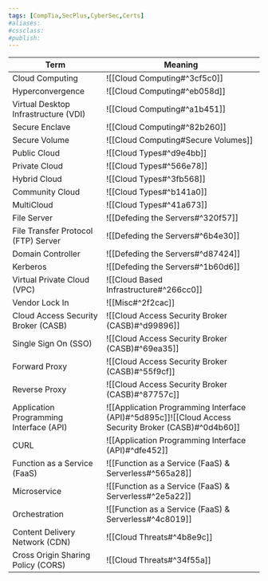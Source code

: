 ```yaml
---
tags: [CompTia,SecPlus,CyberSec,Certs]
#aliases:
#cssclass:
#publish:
---
```


| Term                                    | Meaning                                                                                              |
| --------------------------------------- | ---------------------------------------------------------------------------------------------------- |
| Cloud Computing                         | ![[Cloud Computing#^3cf5c0]]                                                                         |
| Hyperconvergence                        | ![[Cloud Computing#^eb058d]]                                                                         |
| Virtual Desktop Infrastructure (VDI)    | ![[Cloud Computing#^a1b451]]                                                                         |
| Secure Enclave                          | ![[Cloud Computing#^82b260]]                                                                         |
| Secure Volume                           | ![[Cloud Computing#Secure Volumes]]                                                                  |
| Public Cloud                            | ![[Cloud Types#^d9e4bb]]                                                                             |
| Private Cloud                           | ![[Cloud Types#^566e78]]                                                                             |
| Hybrid Cloud                            | ![[Cloud Types#^3fb568]]                                                                             |
| Community Cloud                         | ![[Cloud Types#^b141a0]]                                                                             |
| MultiCloud | ![[Cloud Types#^41a673]] |
| File Server                             | ![[Defeding the Servers#^320f57]]                                                                    |
| File Transfer Protocol (FTP) Server     | ![[Defeding the Servers#^6b4e30]]                                                                    |
| Domain Controller                       | ![[Defeding the Servers#^d87424]]                                                                    |
| Kerberos                                | ![[Defeding the Servers#^1b60d6]]                                                                    |
| Virtual Private Cloud (VPC)             | ![[Cloud Based Infrastructure#^266cc0]]                                                              |
| Vendor Lock In                          | ![[Misc#^2f2cac]]                                                                                    |
| Cloud Access Security Broker (CASB)     | ![[Cloud Access Security Broker (CASB)#^d99896]]                                                     |
| Single Sign On (SSO)                    | ![[Cloud Access Security Broker (CASB)#^69ea35]]                                                     |
| Forward Proxy                           | ![[Cloud Access Security Broker (CASB)#^55f9cf]]                                                     |
| Reverse Proxy                           | ![[Cloud Access Security Broker (CASB)#^87757c]]                                                     |
| Application Programming Interface (API) | ![[Application Programming Interface (API)#^5d895c]]![[Cloud Access Security Broker (CASB)#^0d4b60]] |
| CURL                                    | ![[Application Programming Interface (API)#^dfe452]]                                                 |
| Function as a Service (FaaS)            | ![[Function as a Service (FaaS) & Serverless#^565a28]]                                               |
| Microservice                            | ![[Function as a Service (FaaS) & Serverless#^2e5a22]]                                               |
| Orchestration                           | ![[Function as a Service (FaaS) & Serverless#^4c8019]]                                               |
| Content Delivery Network (CDN) | ![[Cloud Threats#^4b8e9c]] | 
| Cross Origin Sharing Policy (CORS)      | ![[Cloud Threats#^34f55a]]                                                                                                     |

